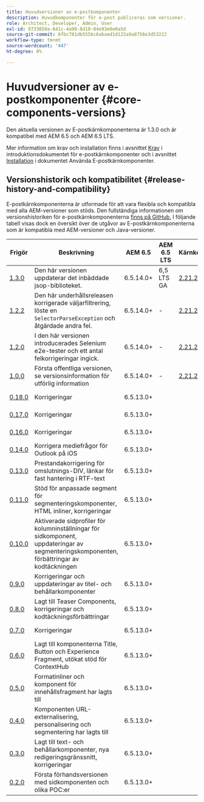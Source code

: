 ```yaml
---
title: Huvudversioner av e-postkomponenter
description: Huvudkomponenter för e-post publiceras som versioner.
role: Architect, Developer, Admin, User
exl-id: 9733659a-641c-4a98-8d10-84e93e0e0a5d
source-git-commit: 6fbc781db555bc6abaed1d122a9a8756e3d53222
workflow-type: tm+mt
source-wordcount: '447'
ht-degree: 0%

---
```



# Huvudversioner av e-postkomponenter {#core-components-versions}

Den aktuella versionen av E-postkärnkomponenterna är 1.3.0 och är kompatibel med AEM 6.5 och AEM 6.5 LTS.

Mer information om krav och installation finns i avsnittet [Krav](/help/email/introduction.md#requirements) i introduktionsdokumentet för e-postkärnkomponenter och i avsnittet [Installation](/help/email/using.md#installing-the-email-core-components) i dokumentet Använda E-postkärnkomponenter.

## Versionshistorik och kompatibilitet {#release-history-and-compatibility}

E-postkärnkomponenterna är utformade för att vara flexibla och kompatibla med alla AEM-versioner som stöds. Den fullständiga informationen om versionshistoriken för e-postkärnkomponenterna [ finns på GitHub.](https://github.com/adobe/aem-core-email-components/releases) I följande tabell visas dock en översikt över de utgåvor av E-postkärnkomponenterna som är kompatibla med AEM-versioner och Java-versioner.

| Frigör | Beskrivning | AEM 6.5 | AEM 6.5 LTS | Kärnkomponenter | Java | Releasedatum |
|---|---|---|---|---|---|---|
| [1.3.0](https://github.com/adobe/aem-core-email-components/releases/tag/core.email.components.reactor-1.3.0) | Den här versionen uppdaterar det inbäddade jsop-biblioteket. | 6.5.14.0+ | 6,5 LTS GA | [2.21.2+](/help/versions.md) | 8, 11 | 28 juni 2024 |
| [1.2.2](https://github.com/adobe/aem-core-email-components/releases/tag/core.email.components.reactor-1.2.2) | Den här underhållsreleasen korrigerade väljarfiltrering, löste en `SelectorParseException` och åtgärdade andra fel. | 6.5.14.0+ | - | [2.21.2+](/help/versions.md) | 8, 11 | 24 maj 2023 |
| [1.2.0](https://github.com/adobe/aem-core-email-components/releases/tag/core.email.components.reactor-1.2.0) | I den här versionen introducerades Selenium e2e-tester och ett antal felkorrigeringar ingick. | 6.5.14.0+ | - | [2.21.2+](/help/versions.md) | 8, 11 | 29 november 2022 |
| [1.0.0](https://github.com/adobe/aem-core-email-components/releases/tag/core.email.components.reactor-1.0.0) | Första offentliga versionen, se versionsinformation för utförlig information | 6.5.14.0+ | - | [2.21.2+](/help/versions.md) | 8, 11 | 29 november 2022 |
| [0.18.0](https://github.com/adobe/aem-core-email-components/releases/tag/v0.18.0) | Korrigeringar | 6.5.13.0+ |  |  | 8, 11 | 30 september 2022 |
| [0.17.0](https://github.com/adobe/aem-core-email-components/releases/tag/v0.17.0) | Korrigeringar | 6.5.13.0+ |  |  | 8, 11 | 27 september 2022 |
| [0.16.0](https://github.com/adobe/aem-core-email-components/releases/tag/v0.16.0) | Korrigeringar | 6.5.13.0+ |  |  | 8, 11 | 14 september 2022 |
| [0.14.0](https://github.com/adobe/aem-core-email-components/releases/tag/v0.14.0) | Korrigera mediefrågor för Outlook på iOS | 6.5.13.0+ |  |  | 8, 11 | 8 augusti 2022 |
| [0.13.0](https://github.com/adobe/aem-core-email-components/releases/tag/v0.13.0) | Prestandakorrigering för omslutnings-DIV, länkar för fast hantering i RTF-text | 6.5.13.0+ |  |  | 8, 11 | 27 juli 2022 |
| [0.11.0](https://github.com/adobe/aem-core-email-components/releases/tag/v0.11.0) | Stöd för anpassade segment för segmenteringskomponenter, HTML inliner, korrigeringar | 6.5.13.0+ |  |  | 8, 11 | 6 juli 2022 |
| [0.10.0](https://github.com/adobe/aem-core-email-components/releases/tag/v0.10.0) | Aktiverade sidprofiler för kolumninställningar för sidkomponent, uppdateringar av segmenteringskomponenten, förbättringar av kodtäckningen | 6.5.13.0+ |  |  | 8, 11 | 15 juni 2022 |
| [0.9.0](https://github.com/adobe/aem-core-email-components/releases/tag/v0.9.0) | Korrigeringar och uppdateringar av titel- och behållarkomponenter | 6.5.13.0+ |  |  | 8, 11 | 1 juni 2022 |
| [0.8.0](https://github.com/adobe/aem-core-email-components/releases/tag/v0.8.0) | Lagt till Teaser Components, korrigeringar och kodtäckningsförbättringar | 6.5.13.0+ |  |  | 8, 11 | 19 maj 2022 |
| [0.7.0](https://github.com/adobe/aem-core-email-components/releases/tag/v0.7.0) | Korrigeringar | 6.5.13.0+ |  |  | 8, 11 | 4 maj 2022 |
| [0.6.0](https://github.com/adobe/aem-core-email-components/releases/tag/v0.6.0) | Lagt till komponenterna Title, Button och Experience Fragment, utökat stöd för ContextHub | 6.5.13.0+ |  |  | 8, 11 | 20 april 2022 |
| [0.5.0](https://github.com/adobe/aem-core-email-components/releases/tag/v0.5.0) | Formatinliner och komponent för innehållsfragment har lagts till | 6.5.13.0+ |  |  | 8, 11 | 7 april 2022 |
| [0.4.0](https://github.com/adobe/aem-core-email-components/releases/tag/v0.4.0) | Komponenten URL-externalisering, personalisering och segmentering har lagts till | 6.5.13.0+ |  |  | 8, 11 | 23 mars 2022 |
| [0.3.0](https://github.com/adobe/aem-core-email-components/releases/tag/v0.3.0) | Lagt till text- och behållarkomponenter, nya redigeringsgränssnitt, korrigeringar | 6.5.13.0+ |  |  | 8, 11 | 9 mars 2022 |
| [0.2.0](https://github.com/adobe/aem-core-email-components/releases/tag/v0.2.0) | Första förhandsversionen med sidkomponenten och olika POC:er | 6.5.13.0+ |  |  | 8, 11 | 24 februari 2022 |
